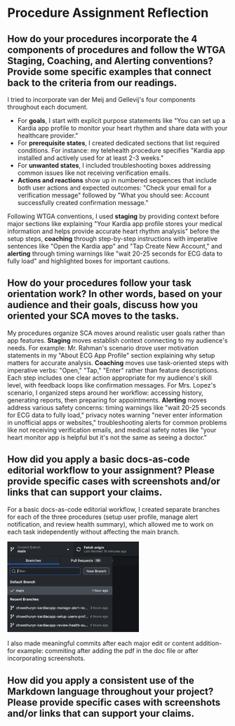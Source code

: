 # Procedure Assignment Reflection

## How do your procedures incorporate the 4 components of procedures and follow the WTGA Staging, Coaching, and Alerting conventions? Provide some specific examples that connect back to the criteria from our readings.

I tried to incorporate van der Meij and Gellevij's four components throughout each document.

- For **goals**, I start with explicit purpose statements like "You can set up a Kardia app profile to monitor your heart rhythm and share data with your healthcare provider."
- For **prerequisite states**, I created dedicated sections that list required conditions. For instance: my telehealth procedure specifies "Kardia app installed and actively used for at least 2-3 weeks."
- For **unwanted states**, I included troubleshooting boxes addressing common issues like not receiving verification emails.
- **Actions and reactions** show up in numbered sequences that include both user actions and expected outcomes: "Check your email for a verification message" followed by "What you should see: Account successfully created confirmation message."

Following WTGA conventions, I used **staging** by providing context before major sections like explaining "Your Kardia app profile stores your medical information and helps provide accurate heart rhythm analysis" before the setup steps, **coaching** through step-by-step instructions with imperative sentences like "Open the Kardia app" and "Tap Create New Account," and **alerting** through timing warnings like "wait 20-25 seconds for ECG data to fully load" and highlighted boxes for important cautions.


## How do your procedures follow your task orientation work? In other words, based on your audience and their goals, discuss how you oriented your SCA moves to the tasks.

My procedures organize SCA moves around realistic user goals rather than app features. **Staging** moves establish context connecting to my audience's needs. For example: Mr. Rahman's scenario drove user motivation statements in my "About ECG App Profile" section explaining why setup matters for accurate analysis. **Coaching** moves use task-oriented steps with imperative verbs: "Open," "Tap," "Enter" rather than feature descriptions. Each step includes one clear action appropriate for my audience's skill level, with feedback loops like confirmation messages. For Mrs. Lopez's scenario, I organized steps around her workflow: accessing history, generating reports, then preparing for appointments. **Alerting** moves address various safety concerns: timing warnings like "wait 20-25 seconds for ECG data to fully load," privacy notes warning "never enter information in unofficial apps or websites," troubleshooting alerts for common problems like not receiving verification emails, and medical safety notes like "your heart monitor app is helpful but it's not the same as seeing a doctor."

## How did you apply a basic docs-as-code editorial workflow to your assignment? Please provide specific cases with screenshots and/or links that can support your claims.

For a basic docs-as-code editorial workflow, I created separate branches for each of the three procedures (setup user profile, manage alert notification, and review health summary), which allowed me to work on each task independently without affecting the main branch.

<img src="./../images/screenshots/branches.png" alt="Git branches for workflow" width="300">

I also made meaningful commits after each major edit or content addition- for example: commiting after adding the pdf in the doc file or after incorporating screenshots.




## How did you apply a consistent use of the Markdown language throughout your project? Please provide specific cases with screenshots and/or links that can support your claims.


